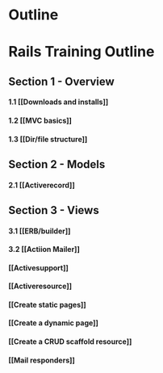 # Outline

# Rails Training Outline

## Section 1 - Overview
#### 1.1 [[Downloads and installs]]

#### 1.2 [[MVC basics]]

#### 1.3 [[Dir/file structure]]

## Section 2 - Models
#### 2.1 [[Activerecord]]

## Section 3 - Views
#### 3.1 [[ERB/builder]]

#### 3.2 [[Actiion Mailer]]

#### [[Activesupport]]

#### [[Activeresource]]


#### [[Create static pages]]

#### [[Create a dynamic page]]

#### [[Create a CRUD scaffold resource]]

#### [[Mail responders]]